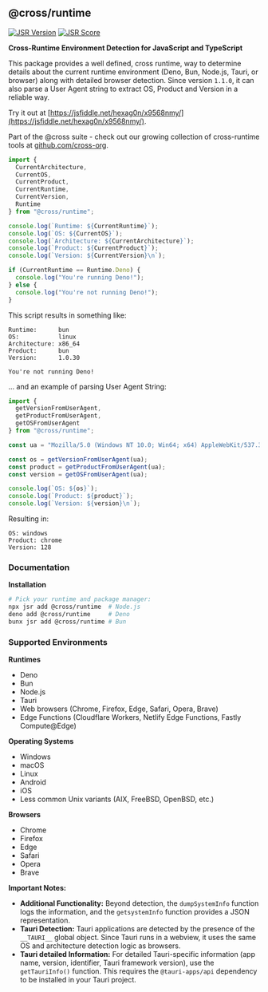 ## @cross/runtime

[![JSR Version](https://jsr.io/badges/@cross/runtime?v=bust)](https://jsr.io/@cross/runtime) [![JSR Score](https://jsr.io/badges/@cross/runtime/score?v=bust)](https://jsr.io/@cross/runtime/score)

**Cross-Runtime Environment Detection for JavaScript and TypeScript**

This package provides a well defined, cross runtime, way to determine details about the current runtime environment (Deno, Bun, Node.js, Tauri, or browser) along with detailed browser detection. Since version `1.1.0`, it can also parse a User Agent string to extract OS, Product and Version in a reliable way.

Try it out at [https://jsfiddle.net/hexag0n/x9568nmy/](https://jsfiddle.net/hexag0n/x9568nmy/).

Part of the @cross suite - check out our growing collection of cross-runtime tools at [github.com/cross-org](https://github.com/cross-org).

```javascript
import { 
  CurrentArchitecture,
  CurrentOS,
  CurrentProduct,
  CurrentRuntime,
  CurrentVersion,
  Runtime
} from "@cross/runtime";

console.log(`Runtime: ${CurrentRuntime}`);
console.log(`OS: ${CurrentOS}`);
console.log(`Architecture: ${CurrentArchitecture}`);
console.log(`Product: ${CurrentProduct}`);
console.log(`Version: ${CurrentVersion}\n`);

if (CurrentRuntime == Runtime.Deno) {
  console.log("You're running Deno!");
} else {
  console.log("You're not running Deno!");
}
```

This script results in something like:

```
Runtime:      bun
OS:           linux
Architecture: x86_64
Product:      bun
Version:      1.0.30

You're not running Deno!
```

... and an example of parsing User Agent String:

```javascript
import { 
  getVersionFromUserAgent,
  getProductFromUserAgent,
  getOSFromUserAgent
} from "@cross/runtime";

const ua = "Mozilla/5.0 (Windows NT 10.0; Win64; x64) AppleWebKit/537.36 (KHTML, like Gecko) Chrome/128.0.0.0 Safari/537.36";

const os = getVersionFromUserAgent(ua);
const product = getProductFromUserAgent(ua);
const version = getOSFromUserAgent(ua);

console.log(`OS: ${os}`);
console.log(`Product: ${product}`);
console.log(`Version: ${version}\n`);
```

Resulting in:

```
OS: windows
Product: chrome
Version: 128
```

### Documentation

**Installation**

```bash
# Pick your runtime and package manager:
npx jsr add @cross/runtime  # Node.js
deno add @cross/runtime     # Deno
bunx jsr add @cross/runtime # Bun
```

### Supported Environments

**Runtimes**

* Deno
* Bun
* Node.js
* Tauri
* Web browsers (Chrome, Firefox, Edge, Safari, Opera, Brave)
* Edge Functions (Cloudflare Workers, Netlify Edge Functions, Fastly Compute@Edge)

**Operating Systems**

* Windows
* macOS
* Linux
* Android
* iOS
* Less common Unix variants (AIX, FreeBSD, OpenBSD, etc.)

**Browsers**

* Chrome
* Firefox
* Edge
* Safari
* Opera
* Brave

**Important Notes:**

* **Additional Functionality:** Beyond detection, the `dumpSystemInfo` function logs the information, and the `getsystemInfo` function provides a JSON representation.
* **Tauri Detection:** Tauri applications are detected by the presence of the `__TAURI__` global object. Since Tauri runs in a webview, it uses the same OS and architecture detection logic as browsers.
* **Tauri detailed Information:** For detailed Tauri-specific information (app name, version, identifier, Tauri framework version), use the `getTauriInfo()` function. This requires the `@tauri-apps/api` dependency to be installed in your Tauri project.
